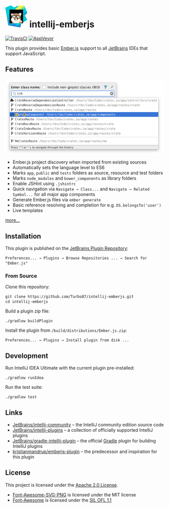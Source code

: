 
![Logo](doc/logo.png) intellij-emberjs
===============================================================================

[![TravisCI](https://img.shields.io/travis/Turbo87/intellij-emberjs/master.svg?label=TravisCI)](https://travis-ci.org/Turbo87/intellij-emberjs/)
[![AppVeyor](https://img.shields.io/appveyor/ci/Turbo87/intellij-emberjs/master.svg?label=AppVeyor)](https://ci.appveyor.com/project/Turbo87/intellij-emberjs)

This plugin provides basic [Ember.js](http://emberjs.com/) support to all
[JetBrains](https://www.jetbrains.com/) IDEs that support JavaScript.


Features
-------------------------------------------------------------------------------

![Navigate → Class...](doc/goto-class.png)

- Ember.js project discovery when imported from existing sources
- Automatically sets the language level to ES6
- Marks `app`, `public` and `tests` folders as source, resource and test folders
- Marks `node_modules` and `bower_components` as library folders
- Enable JSHint using `.jshintrc`
- Quick navigation via `Navigate → Class...` and `Navigate → Related Symbol...`
  for all major app components
- Generate Ember.js files via `ember generate`
- Basic reference resolving and completion for e.g. `DS.belongsTo('user')`
- Live templates

[more...](doc/features.md)


Installation
-------------------------------------------------------------------------------

This plugin is published on the
[JetBrains Plugin Repository](https://plugins.jetbrains.com/plugin/8049): 

    Preferences... → Plugins → Browse Repositories ... → Search for "Ember.js"


### From Source

Clone this repository:

    git clone https://github.com/Turbo87/intellij-emberjs.git
    cd intellij-emberjs

Build a plugin zip file:

    ./gradlew buildPlugin

Install the plugin from `/build/distributions/Ember.js.zip`:

    Preferences... → Plugins → Install plugin from disk ...


Development
-------------------------------------------------------------------------------

Run IntelliJ IDEA Ultimate with the current plugin pre-installed:

    ./gradlew runIdea

Run the test suite:

    ./gradlew test


Links
-------------------------------------------------------------------------------

- [JetBrains/intellij-community](https://github.com/JetBrains/intellij-community) – 
  the IntelliJ community edition source code
- [JetBrains/intellij-plugins](https://github.com/JetBrains/intellij-plugins) – 
  a collection of officially supported IntelliJ plugins
- [JetBrains/gradle-intellij-plugin](https://github.com/JetBrains/gradle-intellij-plugin) – 
  the official [Gradle](http://gradle.org/) plugin for building IntelliJ plugins
- [kristianmandrup/emberjs-plugin](https://github.com/kristianmandrup/emberjs-plugin) – 
  the predecessor and inspiration for this plugin


License
-------------------------------------------------------------------------------

This project is licensed under the [Apache 2.0 License](LICENSE).

- [Font-Awesome-SVG-PNG](https://github.com/encharm/Font-Awesome-SVG-PNG) is licensed under the MIT license
- [Font-Awesome](http://fontawesome.io/) is licensed under the [SIL OFL 1.1](http://scripts.sil.org/OFL)
